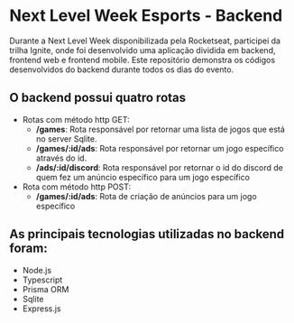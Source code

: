 # Next Level Week Esports - Backend
Durante a Next Level Week disponibilizada pela Rocketseat, participei da trilha Ignite, onde foi desenvolvido uma aplicação dividida em backend, frontend web e frontend mobile. Este repositório demonstra os códigos desenvolvidos do backend durante todos os dias do evento.
## O backend possui quatro rotas
- Rotas com método http GET:
  - **/games**: Rota responsável por retornar uma lista de jogos que está no server Sqlite.
  - **/games/:id/ads**: Rota responsável por retornar um jogo específico através do id.
  - **/ads/:id/discord**: Rota responsável por retornar o id do discord de quem fez um anúncio específico para um jogo específico
- Rota com método http POST:
  - **/games/:id/ads**: Rota de criação de anúncios para um jogo específico
## As principais tecnologias utilizadas no backend foram:
- Node.js
- Typescript
- Prisma ORM
- Sqlite
- Express.js
